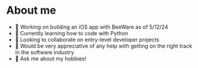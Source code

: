 # About me



- 🔭 Working on building an iOS app with BeeWare as of 5/12/24
- 🌱 Currently learning how to code with Python
- 👯 Looking to collaborate on entry-level developer projects
- 🤔 Would be very appreciative of any help with getting on the right track in the software industry
- 💬 Ask me about my hobbies!
